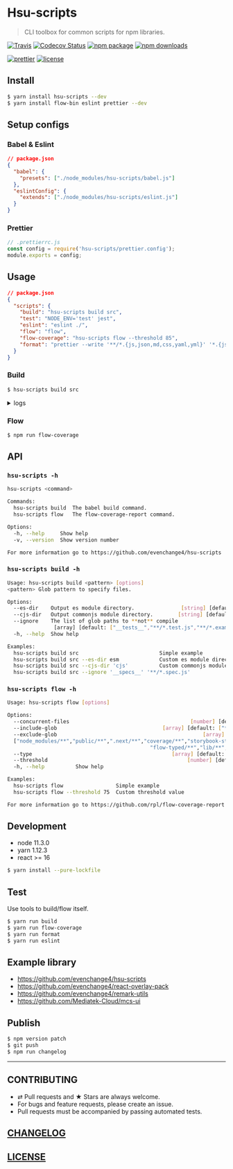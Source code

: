 # Hsu-scripts

> CLI toolbox for common scripts for npm libraries.

[![Travis][build-badge]][build]
[![Codecov Status][codecov-badge]][codecov]
[![npm package][npm-badge]][npm]
[![npm downloads][npm-downloads]][npm]

[![prettier][prettier-badge]][prettier]
[![license][license-badge]][license]

## Install

```bash
$ yarn install hsu-scripts --dev
$ yarn install flow-bin eslint prettier --dev
```

## Setup configs

### Babel & Eslint

```json
// package.json
{
  "babel": {
    "presets": ["./node_modules/hsu-scripts/babel.js"]
  },
  "eslintConfig": {
    "extends": ["./node_modules/hsu-scripts/eslint.js"]
  }
}
```

### Prettier

```js
// .prettierrc.js
const config = require('hsu-scripts/prettier.config');
module.exports = config;
```

## Usage

```json
// package.json
{
  "scripts": {
    "build": "hsu-scripts build src",
    "test": "NODE_ENV='test' jest",
    "eslint": "eslint ./",
    "flow": "flow",
    "flow-coverage": "hsu-scripts flow --threshold 85",
    "format": "prettier --write '**/*.{js,json,md,css,yaml,yml}' '*.{js,json,md,css,yaml,yml}'"
  }
}
```

### Build

```bash
$ hsu-scripts build src
```

<details>
<summary>logs</summary>

```bash
$ npm run build

> hsu-scripts build src

> rimraf es lib
> Done

> NODE_ENV='cjs' babel src --no-babelrc --config-file /hsu-scripts/.babelrc --out-dir lib --ignore **tests**,**/\*.test.js,**/\*.example.js
> Successfully compiled 13 files with Babel.

> NODE_ENV='es' babel src --no-babelrc --config-file /hsu-scripts/.babelrc --out-dir es --ignore **tests**,**/\*.test.js,**/\*.example.js
> Successfully compiled 13 files with Babel.

> flow-copy-source -i **tests** -i **/\*.test.js -i **/\*.example.js src lib
> Done

> flow-copy-source -i **tests** -i **/\*.test.js -i **/\*.example.js src es
> Done
```

</details>

### Flow

```bash
$ npm run flow-coverage
```

## API

### `hsu-scripts -h`

```bash
hsu-scripts <command>

Commands:
  hsu-scripts build  The babel build command.
  hsu-scripts flow   The flow-coverage-report command.

Options:
  -h, --help     Show help                                             [boolean]
  -v, --version  Show version number                                   [boolean]

For more information go to https://github.com/evenchange4/hsu-scripts
```

### `hsu-scripts build -h`

```bash
Usage: hsu-scripts build <pattern> [options]
<pattern> Glob pattern to specify files.

Options:
  --es-dir    Output es module directory.               [string] [default: "es"]
  --cjs-dir   Output commonjs module directory.        [string] [default: "lib"]
  --ignore    The list of glob paths to **not** compile
               [array] [default: ["__tests__","**/*.test.js","**/*.example.js"]]
  -h, --help  Show help                                                [boolean]

Examples:
  hsu-scripts build src                          Simple example
  hsu-scripts build src --es-dir esm             Custom es module directory
  hsu-scripts build src --cjs-dir 'cjs'          Custom commonjs module directory
  hsu-scripts build src --ignore '__specs__' '**/*.spec.js'
```

### `hsu-scripts flow -h`

```bash
Usage: hsu-scripts flow [options]

Options:
  --concurrent-files                                       [number] [default: 5]
  --include-glob                                  [array] [default: ["**/*.js"]]
  --exclude-glob                                               [array] [default:
  ["node_modules/**","public/**",".next/**","coverage/**","storybook-static/**",
                                              "flow-typed/**","lib/**","es/**"]]
  --type                                             [array] [default: ["text"]]
  --threshold                                             [number] [default: 90]
  -h, --help          Show help                                        [boolean]

Examples:
  hsu-scripts flow                 Simple example
  hsu-scripts flow --threshold 75  Custom threshold value

For more information go to https://github.com/rpl/flow-coverage-report
```

## Development

- node 11.3.0
- yarn 1.12.3
- react >= 16

```bash
$ yarn install --pure-lockfile
```

## Test

Use tools to build/flow itself.

```bash
$ yarn run build
$ yarn run flow-coverage
$ yarn run format
$ yarn run eslint
```

## Example library

- https://github.com/evenchange4/hsu-scripts
- https://github.com/evenchange4/react-overlay-pack
- https://github.com/evenchange4/remark-utils
- https://github.com/Mediatek-Cloud/mcs-ui

## Publish

```bash
$ npm version patch
$ git push
$ npm run changelog
```

---

## CONTRIBUTING

- ⇄ Pull requests and ★ Stars are always welcome.
- For bugs and feature requests, please create an issue.
- Pull requests must be accompanied by passing automated tests.

## [CHANGELOG](CHANGELOG.md)

## [LICENSE](LICENSE)

[build-badge]: https://travis-ci.com/evenchange4/hsu-scripts.svg?branch=master
[build]: https://travis-ci.com/evenchange4/hsu-scripts
[npm-badge]: https://img.shields.io/npm/v/hsu-scripts.svg?style=flat-square
[npm]: https://www.npmjs.org/package/hsu-scripts
[codecov-badge]: https://img.shields.io/codecov/c/github/evenchange4/hsu-scripts.svg?style=flat-square
[codecov]: https://codecov.io/github/evenchange4/hsu-scripts?branch=master
[npm-downloads]: https://img.shields.io/npm/dt/hsu-scripts.svg?style=flat-square
[license-badge]: https://img.shields.io/npm/l/hsu-scripts.svg?style=flat-square
[license]: http://michaelhsu.mit-license.org/
[prettier-badge]: https://img.shields.io/badge/styled_with-prettier-ff69b4.svg?style=flat-square
[prettier]: https://github.com/prettier/prettier
